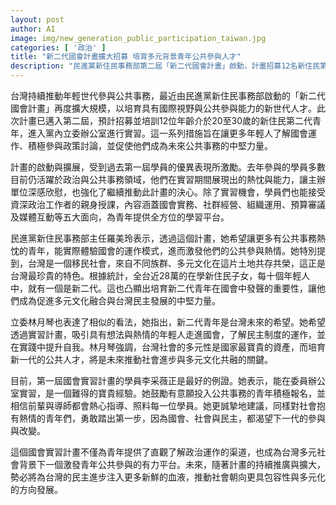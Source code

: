 ```yaml
---
layout: post
author: AI
image: img/new_generation_public_participation_taiwan.jpg
categories: [ '政治' ]
title: "新二代國會計畫擴大招募 培育多元背景青年公共參與人才"
description: "民進黨新住民事務部第二屆「新二代國會計畫」啟動，計畫招募12名新住民第二代青年進入立委辦公室實習，提供國會實務、社群經營等多元課程，培養具國際視野與公共參與能力的青年人才，推動多元文化融合與台灣民主發展。"
---
```

台灣持續推動年輕世代參與公共事務，最近由民進黨新住民事務部啟動的「新二代國會計畫」再度擴大規模，以培育具有國際視野與公共參與能力的新世代人才。此次計畫已邁入第二屆，預計招募並培訓12位年齡介於20至30歲的新住民第二代青年，進入黨內立委辦公室進行實習。這一系列措施旨在讓更多年輕人了解國會運作、積極參與政策討論，並促使他們成為未來公共事務的中堅力量。

計畫的啟動與擴展，受到過去第一屆學員的優異表現所激勵。去年參與的學員多數目前仍活躍於政治與公共事務領域，他們在實習期間展現出的熱忱與能力，讓主辦單位深感欣慰，也強化了繼續推動此計畫的決心。除了實習機會，學員們也能接受資深政治工作者的親身授課，內容涵蓋國會實務、社群經營、組織運用、預算審議及媒體互動等五大面向，為青年提供全方位的學習平台。

民進黨新住民事務部主任羅美玲表示，透過這個計畫，她希望讓更多有公共事務熱忱的青年，能實際體驗國會的運作模式，進而激發他們的公共參與熱情。她特別提到，台灣是一個移民社會，來自不同族群、多元文化在這片土地共存共榮，這正是台灣最珍貴的特色。根據統計，全台近28萬的在學新住民子女，每十個年輕人中，就有一個是新二代。這也凸顯出培育新二代青年在國會中發聲的重要性，讓他們成為促進多元文化融合與台灣民主發展的中堅力量。

立委林月琴也表達了相似的看法，她指出，新二代青年是台灣未來的希望。她希望透過實習計畫，吸引具有想法與熱情的年輕人走進國會，了解民主制度的運作，並在實踐中提升自我。林月琴強調，台灣社會的多元性是國家最寶貴的資產，而培育新一代的公共人才，將是未來推動社會進步與多元文化共融的關鍵。

目前，第一屆國會實習計畫的學員李采薇正是最好的例證。她表示，能在委員辦公室實習，是一個難得的寶貴經驗。她鼓勵有意願投入公共事務的青年積極報名，並相信前輩與導師都會熱心指導、照料每一位學員。她更誠摯地建議，同樣對社會抱有熱情的青年們，勇敢踏出第一步，因為國會、社會與民主，都渴望下一代的參與與改變。

這個國會實習計畫不僅為青年提供了直觀了解政治運作的渠道，也成為台灣多元社會背景下一個激發青年公共參與的有力平台。未來，隨著計畫的持續推廣與擴大，勢必將為台灣的民主進步注入更多新鮮的血液，推動社會朝向更具包容性與多元化的方向發展。